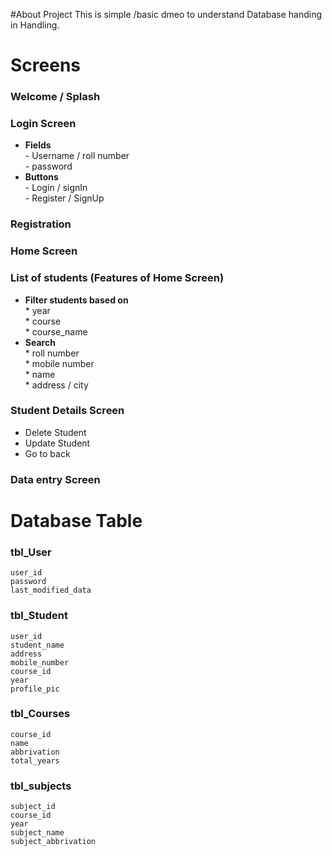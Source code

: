 #About Project
This is simple /basic dmeo to understand Database handing in Handling.



# Screens

### Welcome / Splash
### Login Screen
* <b>Fields</b>
    <br>- Username / roll number
    <br>- password
* <b>Buttons</b>
    <br>- Login / signIn
    <br>- Register / SignUp
### Registration
### Home Screen
### List of students (Features of Home Screen)
* <b>Filter students based on </b><br>
				* year <br>
				* course <br>
				* course_name <br>
* <b>Search</b><br>
				* roll number<br>
				* mobile number<br>
				* name<br>
				* address /  city<br>
### Student Details Screen

* Delete Student</b><br>
* Update Student<br>
* Go to back<br>


### Data entry Screen


# Database Table
### tbl_User
	user_id
	password
	last_modified_data

### tbl_Student
	user_id
	student_name
	address
	mobile_number
	course_id
	year
	profile_pic

### tbl_Courses
	course_id
	name
	abbrivation
	total_years

### tbl_subjects
	subject_id
	course_id
	year
	subject_name
	subject_abbrivation









